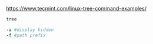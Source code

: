 https://www.tecmint.com/linux-tree-command-examples/


```bash
tree

-a #display hidden
-f #path prefix

```
